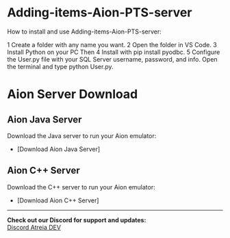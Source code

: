 ﻿# Adding-items-Aion-PTS-server

How to install and use Adding-items-Aion-PTS-server:

1 Create a folder with any name you want.
2 Open the folder in VS Code.
3 Install Python on your PC Then 
4 Install with pip install pyodbc.
5 Configure the User.py file with your SQL Server username, password, and info.
Open the terminal and type python User.py.


# Aion Server Download

## Aion Java Server
Download the Java server to run your Aion emulator:
- [Download Aion Java Server]

## Aion C++ Server
Download the C++ server to run your Aion emulator:
- [Download Aion C++ Server]

---

**Check out our Discord for support and updates:**  
[Discord Atreia DEV ](https://discord.gg/bJZyeezspg)


